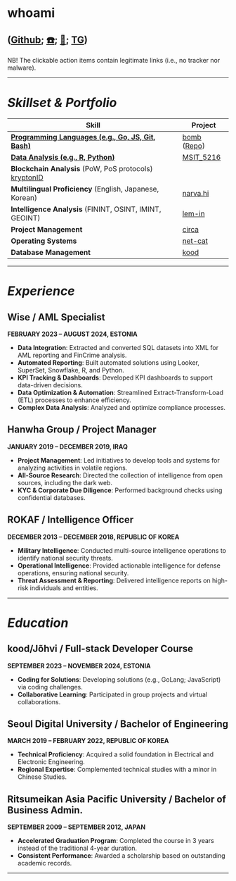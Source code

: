# whoami
## **([Github](https://github.com/bob-606/); [☎️](tel:+37258802547); [📧](mailto:kood@jjl.ch); [TG](https://t.me/musubito))**
NB!  The clickable action items contain legitimate links (i.e., no tracker nor malware).

---

# ***Skillset & Portfolio***

| **Skill**                      | **Project**                                                                                 |
|---------------------------------|-------------------------------------------------------------------------------------------------------|
| **[Programming Languages (e.g., Go, JS, Git, Bash)](https://github.com/bob-606)**  | [bomb](https://bomb.jjl.ch/) ([Repo](https://github.com/bob-606/bomb))
| **[Data Analysis (e.g., R, Python)](https://github.com/bob-606)**  | [MSIT_5216](https://github.com/bob-606/MSIT_5216) |
| **Blockchain Analysis** (PoW, PoS protocols)  [kryptonID](https://github.com/deorlovnis/KryptonID/blob/main/kryptonID%20(1).pdf)|
| **Multilingual Proficiency** (English, Japanese, Korean) | [narva.hi](https://www.duolingo.com/profile/narva.hi) |
| **Intelligence Analysis** (FININT, OSINT, IMINT, GEOINT) | [lem-in](https://github.com/bob-606/lem-in)|
| **Project Management**      | [circa](https://circa.jjl.ch/)|
| **Operating Systems**       | [net-cat](https://github.com/bob-606/net-cat)|
| **Database Management**        | [kood](https://kood.jjl.ch/)|

---

# ***Experience***
## Wise / AML Specialist
**FEBRUARY 2023 – AUGUST 2024, ESTONIA**
- **Data Integration**: Extracted and converted SQL datasets into XML for AML reporting and FinCrime analysis.
- **Automated Reporting**: Built automated solutions using Looker, SuperSet, Snowflake, R, and Python.
- **KPI Tracking & Dashboards**: Developed KPI dashboards to support data-driven decisions.
- **Data Optimization & Automation**: Streamlined Extract-Transform-Load (ETL) processes to enhance efficiency.
- **Complex Data Analysis**: Analyzed and optimize compliance processes.

## Hanwha Group / Project Manager
**JANUARY 2019 – DECEMBER 2019, IRAQ**
- **Project Management**: Led initiatives to develop tools and systems for analyzing activities in volatile regions.
- **All-Source Research**: Directed the collection of intelligence from open sources, including the dark web.
- **KYC & Corporate Due Diligence**: Performed background checks using confidential databases. 

## ROKAF / Intelligence Officer
**DECEMBER 2013 – DECEMBER 2018, REPUBLIC OF KOREA**
- **Military Intelligence**: Conducted multi-source intelligence operations to identify national security threats.
- **Operational Intelligence**: Provided actionable intelligence for defense operations, ensuring national security.
- **Threat Assessment & Reporting**: Delivered intelligence reports on high-risk individuals and entities.

---

# ***Education***
## kood/Jõhvi / Full-stack Developer Course
**SEPTEMBER 2023 – NOVEMBER 2024, ESTONIA**
- **Coding for Solutions**: Developing solutions (e.g., GoLang; JavaScript) via coding challenges.
- **Collaborative Learning**: Participated in group projects and virtual collaborations.

## Seoul Digital University / Bachelor of Engineering
**MARCH 2019 – FEBRUARY 2022, REPUBLIC OF KOREA**
- **Technical Proficiency**: Acquired a solid foundation in Electrical and Electronic Engineering.
- **Regional Expertise**: Complemented technical studies with a minor in Chinese Studies.

## Ritsumeikan Asia Pacific University / Bachelor of Business Admin.
**SEPTEMBER 2009 – SEPTEMBER 2012, JAPAN**
- **Accelerated Graduation Program**: Completed the course in 3 years instead of the traditional 4-year duration.
- **Consistent Performance**: Awarded a scholarship based on outstanding academic records.

---
